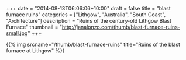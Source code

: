 +++
date = "2014-08-13T06:06:06+10:00"
draft = false
title = "blast furnace ruins"
categories = ["Lithgow", "Australia", "South Coast", "Architecture"]
description = "Ruins of the century-old Lithgow Blast Furnace"
thumbnail = "http://janalonzo.com/thumb/blast-furnace-ruins-small.jpg"
+++

{{% img srcname="/thumb/blast-furnace-ruins" title="Ruins of the blast furnace at Lithgow" %}}
